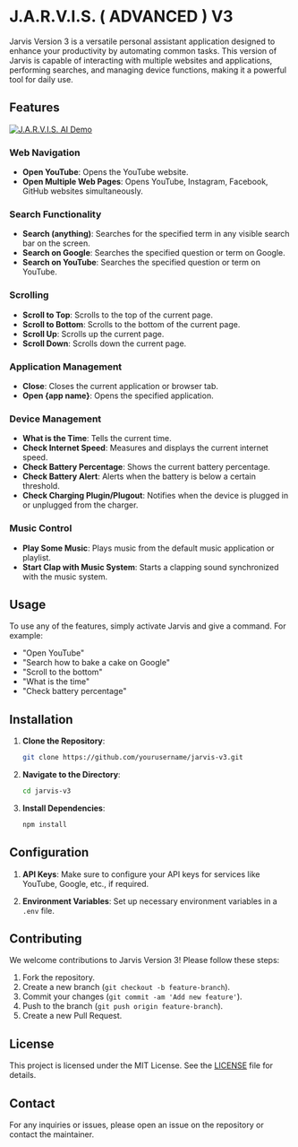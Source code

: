 # J.A.R.V.I.S. ( ADVANCED ) V3 

Jarvis Version 3 is a versatile personal assistant application designed to enhance your productivity by automating common tasks. This version of Jarvis is capable of interacting with multiple websites and applications, performing searches, and managing device functions, making it a powerful tool for daily use.

## Features
[![J.A.R.V.I.S. AI Demo](https://i.ytimg.com/vi/YNL2RLWNBsA/maxresdefault.jpg)](https://youtu.be/YNL2RLWNBsA?si=mZc1e37vE98J3dUU)

### Web Navigation
- **Open YouTube**: Opens the YouTube website.
- **Open Multiple Web Pages**: Opens YouTube, Instagram, Facebook, GitHub websites simultaneously.

### Search Functionality
- **Search (anything)**: Searches for the specified term in any visible search bar on the screen.
- **Search on Google**: Searches the specified question or term on Google.
- **Search on YouTube**: Searches the specified question or term on YouTube.

### Scrolling
- **Scroll to Top**: Scrolls to the top of the current page.
- **Scroll to Bottom**: Scrolls to the bottom of the current page.
- **Scroll Up**: Scrolls up the current page.
- **Scroll Down**: Scrolls down the current page.

### Application Management
- **Close**: Closes the current application or browser tab.
- **Open {app name}**: Opens the specified application.

### Device Management
- **What is the Time**: Tells the current time.
- **Check Internet Speed**: Measures and displays the current internet speed.
- **Check Battery Percentage**: Shows the current battery percentage.
- **Check Battery Alert**: Alerts when the battery is below a certain threshold.
- **Check Charging Plugin/Plugout**: Notifies when the device is plugged in or unplugged from the charger.

### Music Control
- **Play Some Music**: Plays music from the default music application or playlist.
- **Start Clap with Music System**: Starts a clapping sound synchronized with the music system.

## Usage

To use any of the features, simply activate Jarvis and give a command. For example:
- "Open YouTube"
- "Search how to bake a cake on Google"
- "Scroll to the bottom"
- "What is the time"
- "Check battery percentage"

## Installation

1. **Clone the Repository**:
   ```bash
   git clone https://github.com/yourusername/jarvis-v3.git
   ```
2. **Navigate to the Directory**:
   ```bash
   cd jarvis-v3
   ```
3. **Install Dependencies**:
   ```bash
   npm install
   ```

## Configuration

1. **API Keys**:
   Make sure to configure your API keys for services like YouTube, Google, etc., if required.
   
2. **Environment Variables**:
   Set up necessary environment variables in a `.env` file.

## Contributing

We welcome contributions to Jarvis Version 3! Please follow these steps:
1. Fork the repository.
2. Create a new branch (`git checkout -b feature-branch`).
3. Commit your changes (`git commit -am 'Add new feature'`).
4. Push to the branch (`git push origin feature-branch`).
5. Create a new Pull Request.

## License

This project is licensed under the MIT License. See the [LICENSE](LICENSE) file for details.

## Contact

For any inquiries or issues, please open an issue on the repository or contact the maintainer.

